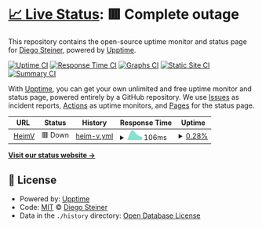# [📈 Live Status](https://diegosteiner.github.io/heimv-monitor): <!--live status--> **🟥 Complete outage**

This repository contains the open-source uptime monitor and status page for [Diego Steiner](https://diegosteiner.github.io/cv/), powered by [Upptime](https://github.com/upptime/upptime).

[![Uptime CI](https://github.com/diegosteiner/heimv-monitor/workflows/Uptime%20CI/badge.svg)](https://github.com/diegosteiner/heimv-monitor/actions?query=workflow%3A%22Uptime+CI%22)
[![Response Time CI](https://github.com/diegosteiner/heimv-monitor/workflows/Response%20Time%20CI/badge.svg)](https://github.com/diegosteiner/heimv-monitor/actions?query=workflow%3A%22Response+Time+CI%22)
[![Graphs CI](https://github.com/diegosteiner/heimv-monitor/workflows/Graphs%20CI/badge.svg)](https://github.com/diegosteiner/heimv-monitor/actions?query=workflow%3A%22Graphs+CI%22)
[![Static Site CI](https://github.com/diegosteiner/heimv-monitor/workflows/Static%20Site%20CI/badge.svg)](https://github.com/diegosteiner/heimv-monitor/actions?query=workflow%3A%22Static+Site+CI%22)
[![Summary CI](https://github.com/diegosteiner/heimv-monitor/workflows/Summary%20CI/badge.svg)](https://github.com/diegosteiner/heimv-monitor/actions?query=workflow%3A%22Summary+CI%22)

With [Upptime](https://upptime.js.org), you can get your own unlimited and free uptime monitor and status page, powered entirely by a GitHub repository. We use [Issues](https://github.com/diegosteiner/heimv-monitor/issues) as incident reports, [Actions](https://github.com/diegosteiner/heimv-monitor/actions) as uptime monitors, and [Pages](https://diegosteiner.github.io/heimv-monitor) for the status page.

<!--start: status pages-->
<!-- This summary is generated by Upptime (https://github.com/upptime/upptime) -->
<!-- Do not edit this manually, your changes will be overwritten -->
<!-- prettier-ignore -->
| URL | Status | History | Response Time | Uptime |
| --- | ------ | ------- | ------------- | ------ |
| <img alt="" src="https://icons.duckduckgo.com/ip3/app.heimv.ch.ico" height="13"> [HeimV](https://app.heimv.ch/stiftung-pfadiheime/) | 🟥 Down | [heim-v.yml](https://github.com/diegosteiner/heimv-monitor/commits/HEAD/history/heim-v.yml) | <details><summary><img alt="Response time graph" src="./graphs/heim-v/response-time-week.png" height="20"> 106ms</summary><br><a href="https://diegosteiner.github.io/heimv-monitor/history/heim-v"><img alt="Response time 106" src="https://img.shields.io/endpoint?url=https%3A%2F%2Fraw.githubusercontent.com%2Fdiegosteiner%2Fheimv-monitor%2FHEAD%2Fapi%2Fheim-v%2Fresponse-time.json"></a><br><a href="https://diegosteiner.github.io/heimv-monitor/history/heim-v"><img alt="24-hour response time 106" src="https://img.shields.io/endpoint?url=https%3A%2F%2Fraw.githubusercontent.com%2Fdiegosteiner%2Fheimv-monitor%2FHEAD%2Fapi%2Fheim-v%2Fresponse-time-day.json"></a><br><a href="https://diegosteiner.github.io/heimv-monitor/history/heim-v"><img alt="7-day response time 106" src="https://img.shields.io/endpoint?url=https%3A%2F%2Fraw.githubusercontent.com%2Fdiegosteiner%2Fheimv-monitor%2FHEAD%2Fapi%2Fheim-v%2Fresponse-time-week.json"></a><br><a href="https://diegosteiner.github.io/heimv-monitor/history/heim-v"><img alt="30-day response time 106" src="https://img.shields.io/endpoint?url=https%3A%2F%2Fraw.githubusercontent.com%2Fdiegosteiner%2Fheimv-monitor%2FHEAD%2Fapi%2Fheim-v%2Fresponse-time-month.json"></a><br><a href="https://diegosteiner.github.io/heimv-monitor/history/heim-v"><img alt="1-year response time 106" src="https://img.shields.io/endpoint?url=https%3A%2F%2Fraw.githubusercontent.com%2Fdiegosteiner%2Fheimv-monitor%2FHEAD%2Fapi%2Fheim-v%2Fresponse-time-year.json"></a></details> | <details><summary><a href="https://diegosteiner.github.io/heimv-monitor/history/heim-v">0.28%</a></summary><a href="https://diegosteiner.github.io/heimv-monitor/history/heim-v"><img alt="All-time uptime 0.28%" src="https://img.shields.io/endpoint?url=https%3A%2F%2Fraw.githubusercontent.com%2Fdiegosteiner%2Fheimv-monitor%2FHEAD%2Fapi%2Fheim-v%2Fuptime.json"></a><br><a href="https://diegosteiner.github.io/heimv-monitor/history/heim-v"><img alt="24-hour uptime 0.28%" src="https://img.shields.io/endpoint?url=https%3A%2F%2Fraw.githubusercontent.com%2Fdiegosteiner%2Fheimv-monitor%2FHEAD%2Fapi%2Fheim-v%2Fuptime-day.json"></a><br><a href="https://diegosteiner.github.io/heimv-monitor/history/heim-v"><img alt="7-day uptime 0.28%" src="https://img.shields.io/endpoint?url=https%3A%2F%2Fraw.githubusercontent.com%2Fdiegosteiner%2Fheimv-monitor%2FHEAD%2Fapi%2Fheim-v%2Fuptime-week.json"></a><br><a href="https://diegosteiner.github.io/heimv-monitor/history/heim-v"><img alt="30-day uptime 0.28%" src="https://img.shields.io/endpoint?url=https%3A%2F%2Fraw.githubusercontent.com%2Fdiegosteiner%2Fheimv-monitor%2FHEAD%2Fapi%2Fheim-v%2Fuptime-month.json"></a><br><a href="https://diegosteiner.github.io/heimv-monitor/history/heim-v"><img alt="1-year uptime 0.28%" src="https://img.shields.io/endpoint?url=https%3A%2F%2Fraw.githubusercontent.com%2Fdiegosteiner%2Fheimv-monitor%2FHEAD%2Fapi%2Fheim-v%2Fuptime-year.json"></a></details>

<!--end: status pages-->

[**Visit our status website →**](https://diegosteiner.github.io/heimv-monitor)

## 📄 License

- Powered by: [Upptime](https://github.com/upptime/upptime)
- Code: [MIT](./LICENSE) © [Diego Steiner](https://diegosteiner.github.io/cv/)
- Data in the `./history` directory: [Open Database License](https://opendatacommons.org/licenses/odbl/1-0/)
